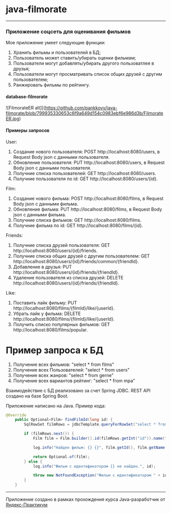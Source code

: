 # java-filmorate
---
### Приложение соцсеть для оценивания фильмов 

Мое приложение умеет следующие функции:
1. Хранить фильмы и пользователей в БД;
2. Пользователь может ставить/убирать оценки фильмам;
3. Пользователи могут добавлять/убирать другого пользоватлея в друзья;
4. Пользователи могут просматривать список общих друзей с другим пользователем;
5. Ранжировать фильмы по рейтингу.

#### database-filmorate
![FilmorateER alt][(https://github.com/pankkovv/java-filmorate/blob/799935330653c6f9a649d154c0983ebf6e986d3b/FilmorateER.jpg)

#### Примеры запросов
User:
1. Создание нового пользователя: POST http://localhost:8080/users, в Request Body json с данными пользователя.
2. Обновление пользователя: PUT http://localhost:8080/users, в Request Body json с данными пользователя.
3. Получние списка пользователей: GET http://localhost:8080/users.
4. Получние пользователя по id: GET http://localhost:8080/users/{id}.

Film:
1. Создание нового фильма: POST http://localhost:8080/films, в Request Body json с данными фильма.
2. Обновление фильма: PUT http://localhost:8080/films, в Request Body json с данными фильма.
3. Получние списка фильмов: GET http://localhost:8080/films.
4. Получние фильма по id: GET http://localhost:8080/films/{id}.

Friends:
1. Получние списка друзей пользователя: GET http://localhost:8080/users/{id}/friends.
2. Получние списка общих друзей с другим пользователем: GET http://localhost:8080/users/{id}/friends/common/{friendId}.
3. Добавление в друзья: PUT http://localhost:8080/users/{id}/friends/{friendId}.
4. Удаление пользователя из списка друзей: DELETE http://localhost:8080/users/{id}/friends/{friendId}.

Like:
1. Поставить лайк фильму: PUT http://localhost:8080/films/{filmId}/like/{userId}.
2. Убрать лайк у фильма: DELETE http://localhost:8080/films/{filmId}/like/{userId}.
3. Получить списко популярных фильмов: GET http://localhost:8080/films/popular.

# Пример запроса к БД
1. Получение всех фильмов: "select * from films"
2. Получение всех Пользователей: "select * from users"
3. Получение всех жанров: "select * from gerne"
4. Получение всех вариантов рейтинг: "select * from mpa"

Взаимодействие с БД реализовано за счет Spring JDBC. 
REST API создано на базе Spring Boot.

Приложение написано на Java. Пример кода:
```java
@Override
    public Optional<Film> findFilmId(long id) {
        SqlRowSet filmRows = jdbcTemplate.queryForRowSet("select * from films where id = ?", id);

        if (filmRows.next()) {
            Film film = Film.builder().id(filmRows.getInt("id")).name(filmRows.getString("name")).description(filmRows.getString("description")).releaseDate(filmRows.getDate("release_date").toLocalDate()).duration(filmRows.getInt("duration")).rate(filmRows.getInt("rate")).mpa(mpaDao.findMpaId(filmRows.getInt("mpa_id")).get()).genres(genresDao.findGenresFilmId(filmRows.getInt("id"))).build();

            log.info("Найден фильм: {} {}", film.getId(), film.getName());

            return Optional.of(film);
        } else {
            log.info("Фильм с идентификатором {} не найден.", id);

            throw new NotFoundException("Фильм с идентификатором " + id + " не найден.");
        }
    }
```
------

Приложение создано в рамках прохождения курса Java-разработчик от [Яндекс-Практикум](https://practicum.yandex.ru/java-developer/ "Тут учат Java!") 

